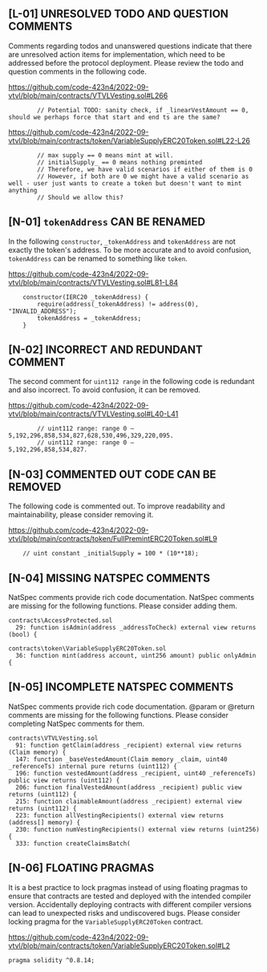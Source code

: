 ## [L-01] UNRESOLVED TODO AND QUESTION COMMENTS
Comments regarding todos and unanswered questions indicate that there are unresolved action items for implementation, which need to be addressed before the protocol deployment. Please review the todo and question comments in the following code.

https://github.com/code-423n4/2022-09-vtvl/blob/main/contracts/VTVLVesting.sol#L266
```solidity
        // Potential TODO: sanity check, if _linearVestAmount == 0, should we perhaps force that start and end ts are the same?
```

https://github.com/code-423n4/2022-09-vtvl/blob/main/contracts/token/VariableSupplyERC20Token.sol#L22-L26
```solidity
        // max supply == 0 means mint at will. 
        // initialSupply_ == 0 means nothing preminted
        // Therefore, we have valid scenarios if either of them is 0
        // However, if both are 0 we might have a valid scenario as well - user just wants to create a token but doesn't want to mint anything
        // Should we allow this?
```

## [N-01] `tokenAddress` CAN BE RENAMED
In the following `constructor`, `_tokenAddress` and `tokenAddress` are not exactly the token's address. To be more accurate and to avoid confusion, `tokenAddress` can be renamed to something like `token`.

https://github.com/code-423n4/2022-09-vtvl/blob/main/contracts/VTVLVesting.sol#L81-L84
```solidity
    constructor(IERC20 _tokenAddress) {
        require(address(_tokenAddress) != address(0), "INVALID_ADDRESS");
        tokenAddress = _tokenAddress;
    }
```

## [N-02] INCORRECT AND REDUNDANT COMMENT
The second comment for `uint112 range` in the following code is redundant and also incorrect. To avoid confusion, it can be removed.

https://github.com/code-423n4/2022-09-vtvl/blob/main/contracts/VTVLVesting.sol#L40-L41
```solidity
        // uint112 range: range 0 –     5,192,296,858,534,827,628,530,496,329,220,095.
        // uint112 range: range 0 –                             5,192,296,858,534,827.
```

## [N-03] COMMENTED OUT CODE CAN BE REMOVED
The following code is commented out. To improve readability and maintainability, please consider removing it.

https://github.com/code-423n4/2022-09-vtvl/blob/main/contracts/token/FullPremintERC20Token.sol#L9
```solidity
    // uint constant _initialSupply = 100 * (10**18);
```

## [N-04] MISSING NATSPEC COMMENTS
NatSpec comments provide rich code documentation. NatSpec comments are missing for the following functions. Please consider adding them.
```solidity
contracts\AccessProtected.sol
  29: function isAdmin(address _addressToCheck) external view returns (bool) {

contracts\token\VariableSupplyERC20Token.sol
  36: function mint(address account, uint256 amount) public onlyAdmin {
```

## [N-05] INCOMPLETE NATSPEC COMMENTS
NatSpec comments provide rich code documentation. @param or @return comments are missing for the following functions. Please consider completing NatSpec comments for them.
```solidity
contracts\VTVLVesting.sol
  91: function getClaim(address _recipient) external view returns (Claim memory) {    
  147: function _baseVestedAmount(Claim memory _claim, uint40 _referenceTs) internal pure returns (uint112) {  
  196: function vestedAmount(address _recipient, uint40 _referenceTs) public view returns (uint112) {  
  206: function finalVestedAmount(address _recipient) public view returns (uint112) {  
  215: function claimableAmount(address _recipient) external view returns (uint112) {  
  223: function allVestingRecipients() external view returns (address[] memory) {  
  230: function numVestingRecipients() external view returns (uint256) {  
  333: function createClaimsBatch( 
```

## [N-06] FLOATING PRAGMAS
It is a best practice to lock pragmas instead of using floating pragmas to ensure that contracts are tested and deployed with the intended compiler version. Accidentally deploying contracts with different compiler versions can lead to unexpected risks and undiscovered bugs. Please consider locking pragma for the `VariableSupplyERC20Token` contract.

https://github.com/code-423n4/2022-09-vtvl/blob/main/contracts/token/VariableSupplyERC20Token.sol#L2
```solidity
pragma solidity ^0.8.14;
```